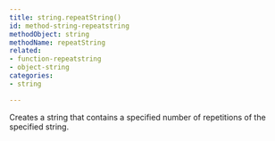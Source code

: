 ```yaml
---
title: string.repeatString()
id: method-string-repeatstring
methodObject: string
methodName: repeatString
related:
- function-repeatstring
- object-string
categories:
- string

---
```


Creates a string that contains a specified number of
repetitions of the specified string.
